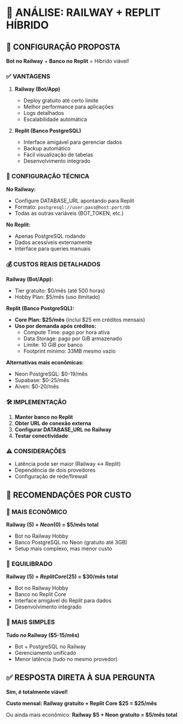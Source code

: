 # 🚀 ANÁLISE: RAILWAY + REPLIT HÍBRIDO

## 🎯 CONFIGURAÇÃO PROPOSTA

**Bot no Railway** + **Banco no Replit** = Híbrido viável!

### ✅ VANTAGENS

1. **Railway (Bot/App)**
   - Deploy gratuito até certo limite
   - Melhor performance para aplicações
   - Logs detalhados
   - Escalabilidade automática

2. **Replit (Banco PostgreSQL)**
   - Interface amigável para gerenciar dados
   - Backup automático
   - Fácil visualização de tabelas
   - Desenvolvimento integrado

### 🔧 CONFIGURAÇÃO TÉCNICA

**No Railway:**
- Configure DATABASE_URL apontando para Replit
- Formato: `postgresql://user:pass@host:port/db`
- Todas as outras variáveis (BOT_TOKEN, etc.)

**No Replit:**
- Apenas PostgreSQL rodando
- Dados acessíveis externamente
- Interface para queries manuais

### 💰 CUSTOS REAIS DETALHADOS

**Railway (Bot/App):**
- Tier gratuito: $0/mês (até 500 horas)
- Hobby Plan: $5/mês (uso ilimitado)

**Replit (Banco PostgreSQL):**
- **Core Plan: $25/mês** (inclui $25 em créditos mensais)
- **Uso por demanda após créditos:**
  - Compute Time: pago por hora ativa
  - Data Storage: pago por GiB armazenado
  - Limite: 10 GiB por banco
  - Footprint mínimo: 33MB mesmo vazio

**Alternativas mais econômicas:**
- Neon PostgreSQL: $0-19/mês
- Supabase: $0-25/mês
- Aiven: $0-20/mês

### 🛠️ IMPLEMENTAÇÃO

1. **Manter banco no Replit**
2. **Obter URL de conexão externa**
3. **Configurar DATABASE_URL no Railway**
4. **Testar conectividade**

### ⚠️ CONSIDERAÇÕES

- Latência pode ser maior (Railway ↔ Replit)
- Dependência de dois provedores
- Configuração de rede/firewall

## 🎯 RECOMENDAÇÕES POR CUSTO

### 💚 **MAIS ECONÔMICO**
**Railway ($5) + Neon ($0) = $5/mês total**
- Bot no Railway Hobby
- Banco PostgreSQL no Neon (gratuito até 3GB)
- Setup mais complexo, mas menor custo

### 💛 **EQUILIBRADO** 
**Railway ($5) + Replit Core ($25) = $30/mês total**
- Bot no Railway Hobby  
- Banco no Replit Core
- Interface amigável do Replit para dados
- Desenvolvimento integrado

### 💙 **MAIS SIMPLES**
**Tudo no Railway ($5-15/mês)**
- Bot + PostgreSQL no Railway
- Gerenciamento unificado
- Menor latência (tudo no mesmo provedor)

## ✅ **RESPOSTA DIRETA À SUA PERGUNTA**

**Sim, é totalmente viável!** 

**Custo mensal: Railway gratuito + Replit Core $25 = $25/mês**

Ou ainda mais econômico:
**Railway $5 + Neon gratuito = $5/mês total**